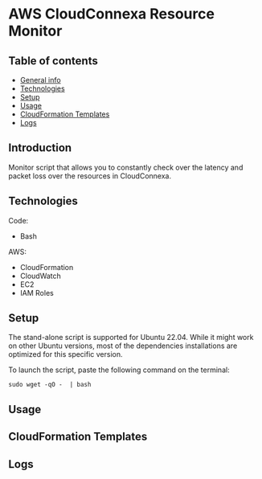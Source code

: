 # AWS CloudConnexa Resource Monitor

## Table of contents
* [General info](#introduction)
* [Technologies](#technologies)
* [Setup](#setup)
* [Usage](#usage)
* [CloudFormation Templates](#cloudformation-templates)
* [Logs](#logs)

## Introduction
Monitor script that allows you to constantly check over the latency and packet loss over the resources in CloudConnexa.
	
## Technologies
Code:
- Bash
  
AWS:
- CloudFormation
- CloudWatch
- EC2
- IAM Roles

## Setup
The stand-alone script is supported for Ubuntu 22.04. While it might work on other Ubuntu versions, most of the dependencies installations are optimized for this specific version.

To launch the script, paste the following command on the terminal:

```
sudo wget -qO -  | bash
```

## Usage

## CloudFormation Templates

## Logs

